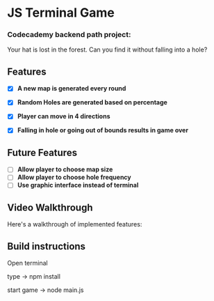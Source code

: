 # JS Terminal Game

### Codecademy backend path project:
Your hat is lost in the forest. Can you find it without falling into a hole?

## Features

- [X] **A new map is generated every round**
- [X] **Random Holes are generated based on percentage**
- [X] **Player can move in 4 directions**
- [X] **Falling in hole or going out of bounds results in game over**


## Future Features

- [ ] **Allow player to choose map size**
- [ ] **Allow player to choose hole frequency**
- [ ] **Use graphic interface instead of terminal**

## Video Walkthrough

Here's a walkthrough of implemented features:


## Build instructions
<p>Open terminal</p>
<p>type -> npm install</p>
<p>start game -> node main.js</p>

